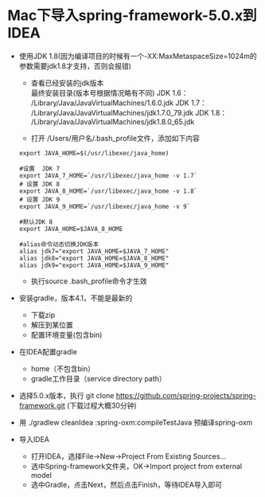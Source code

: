 Mac下导入spring-framework-5.0.x到IDEA
==================
+ 使用JDK 1.8(因为编译项目的时候有一个-XX:MaxMetaspaceSize=1024m的参数需要jdk1.8才支持，否则会报错) 
  + 查看已经安装的jdk版本  
  最终安装目录(版本号根据情况略有不同)
  JDK 1.6：
  /Library/Java/JavaVirtualMachines/1.6.0.jdk
  JDK 1.7：
  /Library/Java/JavaVirtualMachines/jdk1.7.0_79.jdk
  JDK 1.8：
  /Library/Java/JavaVirtualMachines/jdk1.8.0_65.jdk

  + 打开 /Users/用户名/.bash_profile文件，添加如下内容
  ```
  export JAVA_HOME=$(/usr/libexec/java_home)
  
  #设置  JDK 7
  export JAVA_7_HOME=`/usr/libexec/java_home -v 1.7`
  # 设置 JDK 8
  export JAVA_8_HOME=`/usr/libexec/java_home -v 1.8`
  # 设置 JDK 9
  export JAVA_9_HOME=`/usr/libexec/java_home -v 9`
  
  #默认JDK 8
  export JAVA_HOME=$JAVA_8_HOME
  
  #alias命令动态切换JDK版本
  alias jdk7="export JAVA_HOME=$JAVA_7_HOME"
  alias jdk8="export JAVA_HOME=$JAVA_8_HOME"
  alias jdk9="export JAVA_HOME=$JAVA_9_HOME"
  ```
  + 执行source .bash_profile命令才生效
  
+ 安装gradle，版本4.1，不能是最新的
  + 下载zip
  + 解压到某位置
  + 配置环境变量(包含bin)

+ 在IDEA配置gradle
  + home（不包含bin）
  + gradle工作目录（service directory path）

+ 选择5.0.x版本，执行 git clone https://github.com/spring-projects/spring-framework.git (下载过程大概30分钟)
+ 用 ./gradlew cleanIdea :spring-oxm:compileTestJava 预编译spring-oxm
+ 导入IDEA
  + 打开IDEA，选择File->New->Project From Existing Sources…
  + 选中Spring-framework文件夹，OK->Import project from external model
  + 选中Gradle，点击Next，然后点击Finish，等待IDEA导入即可
